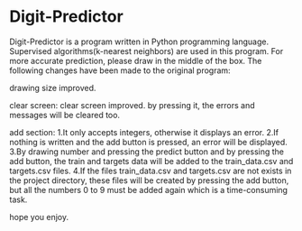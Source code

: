 # Digit-Predictor
Digit-Predictor is a program written in Python programming language.
Supervised algorithms(k-nearest neighbors) are used in this program.
For more accurate prediction, please draw in the middle of the box.
The following changes have been made to the original program:


drawing size improved.


clear screen:
	clear screen improved. by pressing it, the errors and messages will be cleared too.


add section:
1.It only accepts integers, otherwise it displays an error.
2.If nothing is written and the add button is pressed, an error will be displayed.
3.By drawing number and pressing the predict button and by pressing the add button,
the train and targets data will be added to the train_data.csv and targets.csv files.
4.If the files train_data.csv and targets.csv are not exists in the project directory,
these files will be created by pressing the add button, but all the numbers 0 to 9 must be added again which is a time-consuming task.


hope you enjoy.
